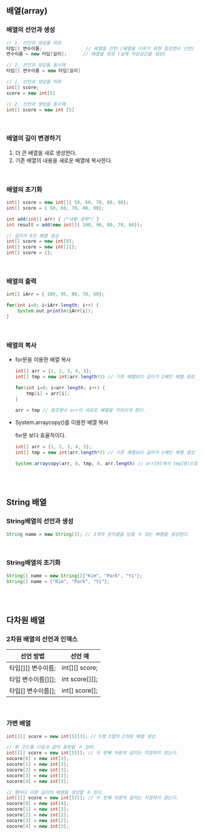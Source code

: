 ## 배열(array)

### 배열의 선언과 생성

```java
// 1. 선언과 생성을 따로
타입[] 변수이름;                // 배열을 선언 (배열을 다루기 위한 참조변수 선언)
변수이름 = new 타입[길이];      // 배열을 생성 (실제 저장공간을 생성)

// 2. 선언과 생성을 동시에
타입[] 변수이름 = new 타입[길이]  
```

```java
// 1. 선언과 생성을 따로
int[] score;
score = new int[5]

// 2. 선언과 생성을 동시에
int[] score = new int [5]
```
<br>

### 배열의 길이 변경하기

1. 더 큰 배열을 새로 생성한다.
2. 기존 배열의 내용을 새로운 배열에 복사한다.
<br>

### 배열의 초기화

```java
int[] score = new int[]{ 50, 60, 70, 80, 90};
int[] score = { 50, 60, 70, 80, 90};

int add(int[] arr) { /*내용 생략*/ }
int result = add(new int[]{ 100, 90, 80, 70, 60});

// 길이가 0인 배열 생성
int[] score = new int[0];
int[] score = new int[]{};
int[] score = {};
```
<br>

### 배열의 출력

```java
int[] iArr = { 100, 95, 80, 70, 60};

for(int i=0; i<iArr.length; i++) {
	System.out.println(iArr[i]);
}
```
<br>


### 배열의 복사

- for문을 이용한 배열 복사
    
    ```java
    int[] arr = {1, 2, 3, 4, 5};
    int[] tmp = new int(arr.length*2) // 기존 배열보다 길이가 2배인 배열 생성
    
    for(int i=0; i<arr.length; i++) {
    	tmp[i] = arr[i];
    }
    
    arr = tmp // 참조변수 arr이 새로운 배열을 가리키게 한다.
    ```
    
- System.arraycopy()를 이용한 배열 복사
    
    for문 보다 효율적이다.
    
    ```java
    int[] arr = {1, 2, 3, 4, 5};
    int[] tmp = new int(arr.length*2) // 기존 배열보다 길이가 2배인 배열 생성
    
    System.arraycopy(arr, 0, tmp, 0, arr.length) // arr[0]에서 tmp[0]으로 arr.length개의 데이터를 복사
    ```
    
<br>
<br>

## String 배열

### String배열의 선언과 생성

```java
String name = new String[3]; // 3개의 문자열을 담을 수 있는 배열을 생성한다.
```

<br>

### String배열의 초기화

```java
String[] name = new String[]{"Kim", "Park", "Yi"};
String[] name = {"Kim", "Park", "Yi"};
```

<br>
<br>

## 다차원 배열

### 2차원 배열의 선언과 인덱스

| 선언 방법 | 선언 예 |
| --- | --- |
| 타입[][] 변수이름; | int[][] score; |
| 타입 변수이름[][]; | int score[][]; |
| 타입[] 변수이름[]; | int[] score[]; |

<br>

### 가변 배열

```java
int[][] score = new int[5][3]; // 5행 3열의 2차원 배열 생성

// 위 코드를 다음과 같이 표현할 수 있따.
int[][] score = new int[5][]; // 두 번째 차원의 길이는 지정하지 않는다.
socore[0] = new int[3];
socore[1] = new int[3];
socore[2] = new int[3];
socore[3] = new int[3];
socore[4] = new int[3];

// 행마다 다른 길이의 배열을 생성할 수 있다.
int[][] score = new int[5][]; // 두 번째 차원의 길이는 지정하지 않는다.
socore[0] = new int[4];
socore[1] = new int[3];
socore[2] = new int[2];
socore[3] = new int[2];
socore[4] = new int[3];
```